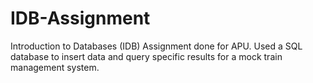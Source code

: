 # IDB-Assignment
Introduction to Databases (IDB) Assignment done for APU. Used a SQL database to insert data and query specific results for a mock train management system.
